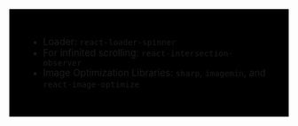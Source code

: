 <div style="font-size: 17px;background: black;padding: 2rem;">

- Loader: `react-loader-spinner`
- For infinited scrolling: `react-intersection-observer`
- Image Optimization Libraries: `sharp`, `imagemin`, and `react-image-optimize`

</div>